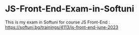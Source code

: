 # JS-Front-End-Exam-in-Softuni
This is my exam in Softuni for course JS Front-End : https://softuni.bg/trainings/4113/js-front-end-june-2023
